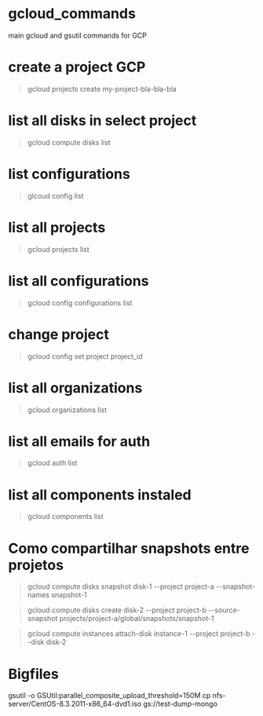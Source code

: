 # gcloud_commands

main gcloud and gsutil commands for GCP

# create a project GCP
> gcloud projects create my-project-bla-bla-bla

# list all disks in select project
> gcloud compute disks list

# list configurations
> glcoud config list

# list all projects
> gcloud projects list

# list all configurations
> gcloud config configurations list

# change project
> gcloud config set project project_id

# list all organizations
> gcloud organizations list

# list all emails for auth
> gcloud auth list

# list all components instaled
> gcloud components list

# Como compartilhar snapshots entre projetos
> gcloud compute disks snapshot disk-1 --project project-a --snapshot-names snapshot-1

> gcloud compute disks create disk-2  --project project-b --source-snapshot projects/project-a/global/snapshots/snapshot-1

> gcloud compute instances attach-disk instance-1 --project project-b --disk disk-2

# Bigfiles
gsutil -o GSUtil:parallel_composite_upload_threshold=150M cp nfs-server/CentOS-8.3.2011-x86_64-dvd1.iso gs://test-dump-mongo

